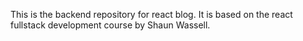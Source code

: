 This is the backend repository for react blog. 
It is based on the react fullstack development course by Shaun Wassell. 
